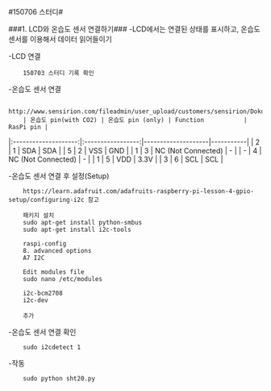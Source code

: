#150706 스터디#

###1. LCD와 온습도 센서 연결하기###
-LCD에서는 연결된 상태를 표시하고, 온습도 센서를 이용해서 데이터 읽어들이기

-LCD 연결

        150703 스터디 기록 확인

-온습도 센서 연결

        http://www.sensirion.com/fileadmin/user_upload/customers/sensirion/Dokumente/Humidity/Sensirion_Humidity_SHT20_Datasheet_V3.pdf
        | 온습도 pin(with CO2) | 온습도 pin (only) | Function           | RasPi pin |
|:--------------------:|:-----------------:|--------------------|-----------|
|           2          |         1         | SDA                | SDA       |
|           5          |         2         | VSS                | GND       |
|           1          |         3         | NC (Not Connected) | -         |
|           -          |         4         | NC (Not Connected) | -         |
|           1          |         5         | VDD                | 3.3V      |
|           3          |         6         | SCL                | SCL       |
  
-온습도 센서 연결 후 설정(Setup)

        https://learn.adafruit.com/adafruits-raspberry-pi-lesson-4-gpio-setup/configuring-i2c 참고
        
        패키지 설치
        sudo apt-get install python-smbus
        sudo apt-get install i2c-tools
        
        raspi-config
        8. advanced options
        A7 I2C
        
        Edit modules file
        sudo nano /etc/modules
        
        i2c-bcm2708
        i2c-dev
        
        추가
        
-온습도 센서 연결 확인

        sudo i2cdetect 1
        
-작동

        sudo python sht20.py
        
